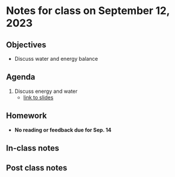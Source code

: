 # Notes for class on September 12, 2023

## Objectives
- Discuss water and energy balance

## Agenda
1. Discuss energy and water
	- [link to slides](../lecture_slides/3_water_energy.pdf)

## Homework
- **No reading or feedback due for Sep. 14**

## In-class notes

## Post class notes